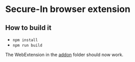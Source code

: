 # Secure-In browser extension

## How to build it

 - `npm install`
 - `npm run build`

The WebExtension in the [addon](addon/) folder should now work.

